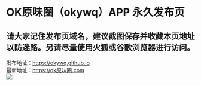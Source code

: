 # OK原味圈（okywq）APP 永久发布页  
## 请大家记住发布页域名，建议截图保存并收藏本页地址以防迷路。另请尽量使用火狐或谷歌浏览器进行访问。  
发布地址：https://okywq.github.io  
最新地址：https://ok原味圈.com
<br><img src="https://okywq.github.io/qrcode.jpg">
